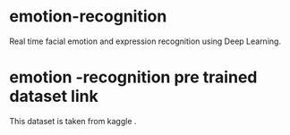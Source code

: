 # emotion-recognition
Real time facial emotion and expression recognition using Deep Learning.

# emotion -recognition pre trained dataset link 
This dataset is taken from kaggle [](https://drive.google.com/file/d/1mvoYppdeiOSLx2lGE7Ow6rGlU5IIXxy6/view?usp=sharing).
